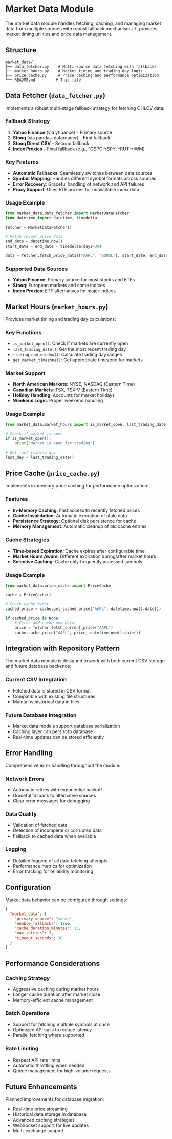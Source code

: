 # Market Data Module

The market data module handles fetching, caching, and managing market data from multiple sources with robust fallback mechanisms. It provides market timing utilities and price data management.

## Structure

```
market_data/
├── data_fetcher.py    # Multi-source data fetching with fallbacks
├── market_hours.py    # Market timing and trading day logic
├── price_cache.py     # Price caching and performance optimization
└── README.md         # This file
```

## Data Fetcher (`data_fetcher.py`)

Implements a robust multi-stage fallback strategy for fetching OHLCV data:

### Fallback Strategy
1. **Yahoo Finance** (via yfinance) - Primary source
2. **Stooq** (via pandas-datareader) - First fallback
3. **Stooq Direct CSV** - Second fallback
4. **Index Proxies** - Final fallback (e.g., ^GSPC→SPY, ^RUT→IWM)

### Key Features
- **Automatic Fallbacks**: Seamlessly switches between data sources
- **Symbol Mapping**: Handles different symbol formats across sources
- **Error Recovery**: Graceful handling of network and API failures
- **Proxy Support**: Uses ETF proxies for unavailable index data

### Usage Example
```python
from market_data.data_fetcher import MarketDataFetcher
from datetime import datetime, timedelta

fetcher = MarketDataFetcher()

# Fetch recent price data
end_date = datetime.now()
start_date = end_date - timedelta(days=30)

data = fetcher.fetch_price_data(["AAPL", "GOOGL"], start_date, end_date)
```

### Supported Data Sources
- **Yahoo Finance**: Primary source for most stocks and ETFs
- **Stooq**: European markets and some indices
- **Index Proxies**: ETF alternatives for major indices

## Market Hours (`market_hours.py`)

Provides market timing and trading day calculations:

### Key Functions
- `is_market_open()`: Check if markets are currently open
- `last_trading_date()`: Get the most recent trading day
- `trading_day_window()`: Calculate trading day ranges
- `get_market_timezone()`: Get appropriate timezone for markets

### Market Support
- **North American Markets**: NYSE, NASDAQ (Eastern Time)
- **Canadian Markets**: TSX, TSX-V (Eastern Time)
- **Holiday Handling**: Accounts for market holidays
- **Weekend Logic**: Proper weekend handling

### Usage Example
```python
from market_data.market_hours import is_market_open, last_trading_date

# Check if market is open
if is_market_open():
    print("Market is open for trading")

# Get last trading day
last_day = last_trading_date()
```

## Price Cache (`price_cache.py`)

Implements in-memory price caching for performance optimization:

### Features
- **In-Memory Caching**: Fast access to recently fetched prices
- **Cache Invalidation**: Automatic expiration of stale data
- **Persistence Strategy**: Optional disk persistence for cache
- **Memory Management**: Automatic cleanup of old cache entries

### Cache Strategies
- **Time-based Expiration**: Cache expires after configurable time
- **Market Hours Aware**: Different expiration during/after market hours
- **Selective Caching**: Cache only frequently accessed symbols

### Usage Example
```python
from market_data.price_cache import PriceCache

cache = PriceCache()

# Check cache first
cached_price = cache.get_cached_price("AAPL", datetime.now().date())

if cached_price is None:
    # Fetch and cache new data
    price = fetcher.fetch_current_price("AAPL")
    cache.cache_price("AAPL", price, datetime.now().date())
```

## Integration with Repository Pattern

The market data module is designed to work with both current CSV storage and future database backends:

### Current CSV Integration
- Fetched data is stored in CSV format
- Compatible with existing file structures
- Maintains historical data in files

### Future Database Integration
- Market data models support database serialization
- Caching layer can persist to database
- Real-time updates can be stored efficiently

## Error Handling

Comprehensive error handling throughout the module:

### Network Errors
- Automatic retries with exponential backoff
- Graceful fallback to alternative sources
- Clear error messages for debugging

### Data Quality
- Validation of fetched data
- Detection of incomplete or corrupted data
- Fallback to cached data when available

### Logging
- Detailed logging of all data fetching attempts
- Performance metrics for optimization
- Error tracking for reliability monitoring

## Configuration

Market data behavior can be configured through settings:

```json
{
  "market_data": {
    "primary_source": "yahoo",
    "enable_fallbacks": true,
    "cache_duration_minutes": 15,
    "max_retries": 3,
    "timeout_seconds": 30
  }
}
```

## Performance Considerations

### Caching Strategy
- Aggressive caching during market hours
- Longer cache duration after market close
- Memory-efficient cache management

### Batch Operations
- Support for fetching multiple symbols at once
- Optimized API calls to reduce latency
- Parallel fetching where supported

### Rate Limiting
- Respect API rate limits
- Automatic throttling when needed
- Queue management for high-volume requests

## Future Enhancements

Planned improvements for database migration:
- Real-time price streaming
- Historical data storage in database
- Advanced caching strategies
- WebSocket support for live updates
- Multi-exchange support